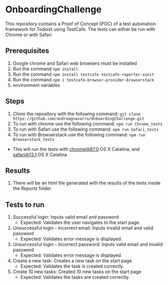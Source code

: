 # OnboardingChallenge

This repository contains a Proof of Concept (POC) of a test automation framework for Todoist using TestCafe.
The tests can either be run with Chrome or with Safari

## Prerequisites
1. Google chrome and Safari web browsers must be installed 
2. Run the command `npm install`
3. Run the command `npm install testcafe testcafe-reporter-xunit`
4. Run the command `npm i testcafe-browser-provider-browserstack`
5. environment variables

## Steps
1. Clone the repository with the following command:
`git clone https://github.com/andreagnavarro/OnboardingChallenge.git`
2. To run with chrome use the following command:
`npm run Chrome_tests`
3. To run with Safari use the following command:
`npm run Safari_tests`
4. To run with Browserstack use the following command:
`npm run Browserstack_tests`
* This will run the tests with chrome@87.0:OS X Catalina, and safari@13.1:OS X Catalina

## Results
1. There will be an html file generated with the results of the tests inside the Reports folder

## Tests to run
1. Successful login: Inputs valid email and password 
   - Expected​: Validates the user navigates to the start page.
2. Unsuccessful login - incorrect email: Inputs invalid email and valid password 
   - Expected​: Validates error message is displayed.
3. Unsuccessful login - incorrect password: Inputs valid email and invalid password
   - Expected: ​Validates error message is displayed.
4. Create a new task: Creates a new task on the start page
   - Expected: ​Validates the task is created correctly.
5. Create 10 new tasks: Created 10 new tasks on the start page
   - Expected: Validates the tasks are created correctly.